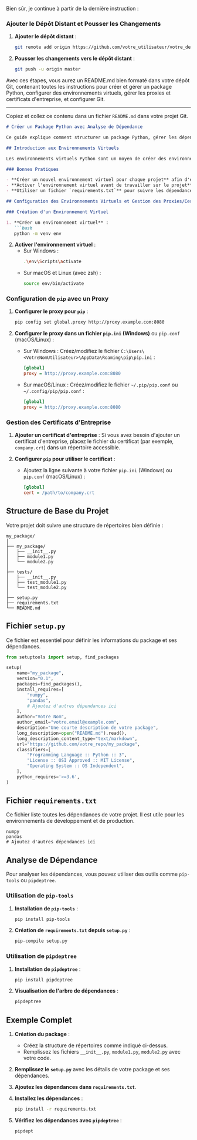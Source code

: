 Bien sûr, je continue à partir de la dernière instruction :

### Ajouter le Dépôt Distant et Pousser les Changements

1. **Ajouter le dépôt distant** :
   ```bash
   git remote add origin https://github.com/votre_utilisateur/votre_depot.git
   ```

2. **Pousser les changements vers le dépôt distant** :
   ```bash
   git push -u origin master
   ```

Avec ces étapes, vous aurez un README.md bien formaté dans votre dépôt Git, contenant toutes les instructions pour créer et gérer un package Python, configurer des environnements virtuels, gérer les proxies et certificats d'entreprise, et configurer Git.

---

Copiez et collez ce contenu dans un fichier `README.md` dans votre projet Git.

```markdown
# Créer un Package Python avec Analyse de Dépendance

Ce guide explique comment structurer un package Python, gérer les dépendances et effectuer des analyses de dépendance. Il inclut également des instructions sur la configuration des environnements virtuels et des paramètres Git essentiels.

## Introduction aux Environnements Virtuels

Les environnements virtuels Python sont un moyen de créer des environnements isolés pour vos projets, ce qui permet de gérer les dépendances spécifiques à chaque projet sans conflit avec les autres projets. C'est une bonne pratique de toujours utiliser un environnement virtuel pour chaque nouveau projet.

### Bonnes Pratiques

- **Créer un nouvel environnement virtuel pour chaque projet** afin d'éviter les conflits de dépendances.
- **Activer l'environnement virtuel avant de travailler sur le projet**.
- **Utiliser un fichier `requirements.txt`** pour suivre les dépendances de votre projet.

## Configuration des Environnements Virtuels et Gestion des Proxies/Certificats

### Création d'un Environnement Virtuel

1. **Créer un environnement virtuel** :
   ```bash
   python -m venv env
   ```

2. **Activer l'environnement virtuel** :
   - Sur Windows :
     ```bash
     .\env\Scripts\activate
     ```
   - Sur macOS et Linux (avec zsh) :
     ```bash
     source env/bin/activate
     ```

### Configuration de `pip` avec un Proxy

1. **Configurer le proxy pour `pip`** :
   ```bash
   pip config set global.proxy http://proxy.example.com:8080
   ```

2. **Configurer le proxy dans un fichier `pip.ini` (Windows)** ou `pip.conf` (macOS/Linux) :
   - Sur Windows :
     Créez/modifiez le fichier `C:\Users\<VotreNomUtilisateur>\AppData\Roaming\pip\pip.ini` :
     ```ini
     [global]
     proxy = http://proxy.example.com:8080
     ```

   - Sur macOS/Linux :
     Créez/modifiez le fichier `~/.pip/pip.conf` ou `~/.config/pip/pip.conf` :
     ```ini
     [global]
     proxy = http://proxy.example.com:8080
     ```

### Gestion des Certificats d'Entreprise

1. **Ajouter un certificat d'entreprise** :
   Si vous avez besoin d'ajouter un certificat d'entreprise, placez le fichier du certificat (par exemple, `company.crt`) dans un répertoire accessible.

2. **Configurer `pip` pour utiliser le certificat** :
   - Ajoutez la ligne suivante à votre fichier `pip.ini` (Windows) ou `pip.conf` (macOS/Linux) :
     ```ini
     [global]
     cert = /path/to/company.crt
     ```

## Structure de Base du Projet

Votre projet doit suivre une structure de répertoires bien définie :

```
my_package/
│
├── my_package/
│   ├── __init__.py
│   ├── module1.py
│   └── module2.py
│
├── tests/
│   ├── __init__.py
│   ├── test_module1.py
│   └── test_module2.py
│
├── setup.py
├── requirements.txt
└── README.md
```

## Fichier `setup.py`

Ce fichier est essentiel pour définir les informations du package et ses dépendances.

```python
from setuptools import setup, find_packages

setup(
    name="my_package",
    version="0.1",
    packages=find_packages(),
    install_requires=[
        "numpy",
        "pandas",
        # Ajoutez d'autres dépendances ici
    ],
    author="Votre Nom",
    author_email="votre.email@example.com",
    description="Une courte description de votre package",
    long_description=open("README.md").read(),
    long_description_content_type="text/markdown",
    url="https://github.com/votre_repo/my_package",
    classifiers=[
        "Programming Language :: Python :: 3",
        "License :: OSI Approved :: MIT License",
        "Operating System :: OS Independent",
    ],
    python_requires='>=3.6',
)
```

## Fichier `requirements.txt`

Ce fichier liste toutes les dépendances de votre projet. Il est utile pour les environnements de développement et de production.

```
numpy
pandas
# Ajoutez d'autres dépendances ici
```

## Analyse de Dépendance

Pour analyser les dépendances, vous pouvez utiliser des outils comme `pip-tools` ou `pipdeptree`.

### Utilisation de `pip-tools`

1. **Installation de `pip-tools`** :
   ```bash
   pip install pip-tools
   ```

2. **Création de `requirements.txt` depuis `setup.py`** :
   ```bash
   pip-compile setup.py
   ```

### Utilisation de `pipdeptree`

1. **Installation de `pipdeptree`** :
   ```bash
   pip install pipdeptree
   ```

2. **Visualisation de l'arbre de dépendances** :
   ```bash
   pipdeptree
   ```

## Exemple Complet

1. **Création du package** :
   - Créez la structure de répertoires comme indiqué ci-dessus.
   - Remplissez les fichiers `__init__.py`, `module1.py`, `module2.py` avec votre code.

2. **Remplissez le `setup.py`** avec les détails de votre package et ses dépendances.

3. **Ajoutez les dépendances dans `requirements.txt`**.

4. **Installez les dépendances** :
   ```bash
   pip install -r requirements.txt
   ```

5. **Vérifiez les dépendances avec `pipdeptree`** :
   ```bash
   pipdept
